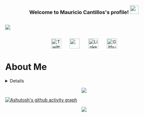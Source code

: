 <h3 align="center">
  Welcome to Mauricio Cantillos's profile!
  <img src="https://media.giphy.com/media/hvRJCLFzcasrR4ia7z/giphy.gif" width="28">
</h3>
  <!-- Typing SVG by DenverCoder1 - https://github.com/DenverCoder1/readme-typing-svg -->
<div style="display: flex">
  <p align="center" >
    <a href="https://github.com/DenverCoder1/readme-typing-svg"><img style="justify-content: center" src="https://readme-typing-svg.herokuapp.com?size=24&color=6353FF&center=true&vCenter=true&width=520&lines=Full+Stack+Web+Developer;Technology+Lover+and+Creativity+Nerd;Passionate+About+New+Technologies;Anime+Fan+and+Avid+PC+Gamer"</a>
  </p>
</div>

<!-- Social icons section -->
<p align="center">
  <a href="https://twitter.com/MauroCantillo_"><img width="32px" alt="Twitter" title="Twitter" src="https://img.icons8.com/color/452/twitter--v1.png"/></a>
  &#8287;&#8287;&#8287;&#8287;&#8287;
  <a href="https://discord.gg/bvU7mrAt" alt="Gaming Server for Free Time" title="Gaming Server for Free Time"><img width="32px" src="https://img.icons8.com/color/452/discord-logo.png"/></a>
  &#8287;&#8287;&#8287;&#8287;&#8287;
  <a href="https://www.linkedin.com/in/mauricio-cantillo-moreno-374576184/"><img width="32px" alt="LinkedIn" title="Want to connect?" src="https://img.icons8.com/color/344/linkedin-circled--v1.png"/></a>
  &#8287;&#8287;&#8287;&#8287;&#8287;
  <a href="https://github.com/Zeraltz/"><img width="32px" alt="Github" title="My Github" src="https://img.icons8.com/nolan/344/github.png"/></a>
</p>

<!-- About me section -->
# About Me
<details>
 <div>
<p align="center"><a href="https://github.com/anuraghazra/github-readme-stats"><img src="https://github-readme-stats.vercel.app/api?username=Zeraltz&show_icons=true&theme=tokyonight&count_private=true"</a></p>
<p align="center"><a href="https://github.com/anuraghazra/github-readme-stats"><img src="https://github-readme-stats.vercel.app/api/top-langs/?username=Zeraltz&layout=compact"</a></p>
</div>

# Info
  ```javascript
const mauro = {
  pronouns: "he" | "him",
  code: [Javascript, HTML, CSS],
  tools: [React, Redux, Node, Webpack, SASS],
  rank: "student",
  upcomingTechnologies: {
                        techOne: "TypeScript",
                        techTwo: "Ruby",
                        techThree: "Docker"
                      },
 challenge: "To become a really great, kind and dependable software developer"
}
```

</details>
  


<p align="center">
  <a href="https://git.io/streak-stats"><img src="https://github-readme-streak-stats.herokuapp.com/?user=Zeraltz&theme=tokyonight_duo"</a>
</p>

[![Ashutosh's github activity graph](https://activity-graph.herokuapp.com/graph?username=Zeraltz&theme=react-dark)](https://github.com/ashutosh00710/github-readme-activity-graph)
 
 <p align="center">
  <a href="https://github.com/ryo-ma/github-profile-trophy"><img src="https://github-profile-trophy.vercel.app/?username=Zeraltz&theme=dark_lover"</a>
</p>
